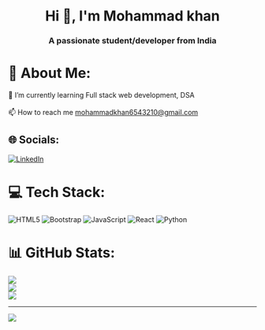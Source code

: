 <h1 align="center">Hi 👋, I'm Mohammad khan</h1>
<h3 align="center">A passionate student/developer from India</h3>

# 💫 About Me:
🌱 I’m currently learning Full stack web development, DSA<br><br>📫 How to reach me mohammadkhan6543210@gmail.com


## 🌐 Socials:
[![LinkedIn](https://img.shields.io/badge/LinkedIn-%230077B5.svg?logo=linkedin&logoColor=white)](https://linkedin.com/in/https://www.linkedin.com/in/mohammad-khan-356105227) 

# 💻 Tech Stack:
![HTML5](https://img.shields.io/badge/html5-%23E34F26.svg?style=for-the-badge&logo=html5&logoColor=white) ![Bootstrap](https://img.shields.io/badge/bootstrap-%23563D7C.svg?style=for-the-badge&logo=bootstrap&logoColor=white) ![JavaScript](https://img.shields.io/badge/javascript-%23323330.svg?style=for-the-badge&logo=javascript&logoColor=%23F7DF1E) ![React](https://img.shields.io/badge/react-%2320232a.svg?style=for-the-badge&logo=react&logoColor=%2361DAFB) ![Python](https://img.shields.io/badge/python-3670A0?style=for-the-badge&logo=python&logoColor=ffdd54)
# 📊 GitHub Stats:
![](https://github-readme-stats.vercel.app/api?username=Mohammadkhan18&theme=dark&hide_border=false&include_all_commits=true&count_private=false)<br/>
![](https://github-readme-streak-stats.herokuapp.com/?user=Mohammadkhan18&theme=dark&hide_border=false)<br/>
![](https://github-readme-stats.vercel.app/api/top-langs/?username=Mohammadkhan18&theme=dark&hide_border=false&include_all_commits=true&count_private=false&layout=compact)

---
[![](https://visitcount.itsvg.in/api?id=Mohammadkhan18&icon=0&color=0)](https://visitcount.itsvg.in)

<!-- Proudly created with GPRM ( https://gprm.itsvg.in ) -->
